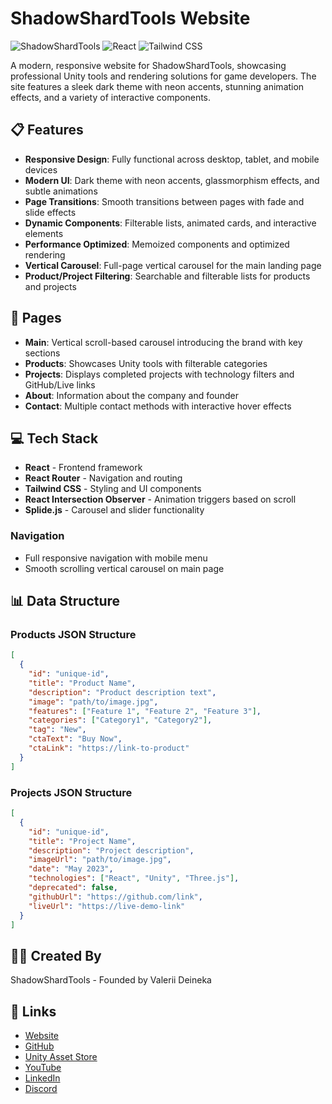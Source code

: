 # ShadowShardTools Website

![ShadowShardTools](https://img.shields.io/badge/ShadowShardTools-Website-blue)
![React](https://img.shields.io/badge/React-19-blue)
![Tailwind CSS](https://img.shields.io/badge/Tailwind_CSS-4-38bdf8)

A modern, responsive website for ShadowShardTools, showcasing professional Unity tools and rendering solutions for game developers. The site features a sleek dark theme with neon accents, stunning animation effects, and a variety of interactive components.

## 📋 Features

- **Responsive Design**: Fully functional across desktop, tablet, and mobile devices
- **Modern UI**: Dark theme with neon accents, glassmorphism effects, and subtle animations
- **Page Transitions**: Smooth transitions between pages with fade and slide effects
- **Dynamic Components**: Filterable lists, animated cards, and interactive elements
- **Performance Optimized**: Memoized components and optimized rendering
- **Vertical Carousel**: Full-page vertical carousel for the main landing page
- **Product/Project Filtering**: Searchable and filterable lists for products and projects

## 🚀 Pages

- **Main**: Vertical scroll-based carousel introducing the brand with key sections
- **Products**: Showcases Unity tools with filterable categories
- **Projects**: Displays completed projects with technology filters and GitHub/Live links
- **About**: Information about the company and founder
- **Contact**: Multiple contact methods with interactive hover effects

## 💻 Tech Stack

- **React** - Frontend framework
- **React Router** - Navigation and routing
- **Tailwind CSS** - Styling and UI components
- **React Intersection Observer** - Animation triggers based on scroll
- **Splide.js** - Carousel and slider functionality

### Navigation
- Full responsive navigation with mobile menu
- Smooth scrolling vertical carousel on main page

## 📊 Data Structure

### Products JSON Structure
```json
[
  {
    "id": "unique-id",
    "title": "Product Name",
    "description": "Product description text",
    "image": "path/to/image.jpg",
    "features": ["Feature 1", "Feature 2", "Feature 3"],
    "categories": ["Category1", "Category2"],
    "tag": "New",
    "ctaText": "Buy Now",
    "ctaLink": "https://link-to-product"
  }
]
```

### Projects JSON Structure
```json
[
  {
    "id": "unique-id",
    "title": "Project Name",
    "description": "Project description",
    "imageUrl": "path/to/image.jpg",
    "date": "May 2023",
    "technologies": ["React", "Unity", "Three.js"],
    "deprecated": false,
    "githubUrl": "https://github.com/link",
    "liveUrl": "https://live-demo-link"
  }
]
```

## 👨‍💻 Created By

ShadowShardTools - Founded by Valerii Deineka

## 🔗 Links

- [Website](https://shadowshardtools.github.io)
- [GitHub](https://github.com/ShadowShardTools)
- [Unity Asset Store](https://assetstore.unity.com/publishers/46006)
- [YouTube](https://www.youtube.com/@shadowshardtools)
- [LinkedIn](https://www.linkedin.com/company/shadowshardtools)
- [Discord](https://discord.gg/QyQACA5YvA)
